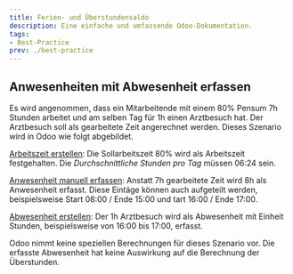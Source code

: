 ```yaml
---
title: Ferien- und Überstundensaldo
description: Eine einfache und umfassende Odoo-Dokumentation.
tags:
- Best-Practice
prev: ./best-practice
---
```


## Anwesenheiten mit Abwesenheit erfassen

Es wird angenommen, dass ein Mitarbeitende mit einem 80% Pensum 7h Stunden arbeitet und am selben Tag für 1h einen Arztbesuch hat. Der Arztbesuch soll als gearbeitete Zeit angerechnet werden. Dieses Szenario wird in Odoo wie folgt abgebildet.

[Arbeitszeit erstellen](HR.md#Arbeitszeit%20erstellen): Die Sollarbeitszeit 80% wird als Arbeitszeit festgehalten. Die *Durchschnittliche Stunden pro Tag* müssen 06:24 sein.

[Anwesenheit manuell erfassen](HR%20Attendance.md#Anwesenheit%20manuell%20erfassen): Anstatt 7h gearbeitete Zeit wird 8h als Anwesenheit erfasst. Diese Eintäge können auch aufgeteilt werden, beispielsweise  Start 08:00 / Ende 15:00 und tart 16:00 / Ende 17:00.

[Abwesenheit erstellen](HR%20Holidays.md#Abwesenheit%20erstellen): Der 1h Arztbesuch wird als Abwesenheit mit Einheit Stunden, beispielsweise von 16:00 bis 17:00, erfasst. 

Odoo nimmt keine speziellen Berechnungen für dieses Szenario vor. Die erfasste Abwesenheit hat  keine Auswirkung auf die Berechnung der Überstunden.
